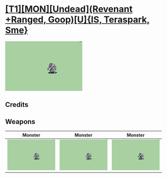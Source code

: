 # [\[T1\]\[MON\]\[Undead\]\(Revenant +Ranged, Goop\)\[U\]{IS, Teraspark, Sme}](../%5BT1%5D%5BMON%5D%5BUndead%5D(Revenant%20+Ranged,%20Goop)%5BU%5D%7BIS,%20Teraspark,%20Sme%7D)

<img src="./8.%20Monster/Monster_000.png" alt="[T1][MON][Undead](Revenant +Ranged, Goop)[U]{IS, Teraspark, Sme} standing" />

## Credits



## Weapons


|Monster |Monster |Monster |
|  :---: | :---: | :---: |
| <img alt="Monster animation" src="./8.%20Monster/Monster.gif" /> | <img alt="Monster animation" src="./8.%20Monster%20(Goop%20Attack)%20%7BSme%7D/Monster.gif" /> | <img alt="Monster animation" src="./8.%20Monster%20(Magic%20Ranged)%20%7BTeraspark%7D/Monster.gif" /> |
